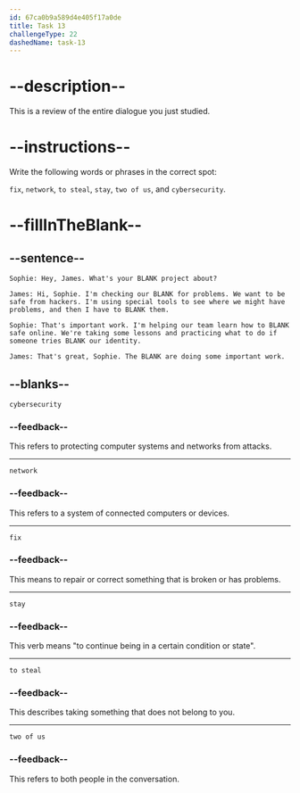 ```yaml
---
id: 67ca0b9a589d4e405f17a0de
title: Task 13
challengeType: 22
dashedName: task-13
---
```


<!-- REVIEW -->

# --description--

This is a review of the entire dialogue you just studied.

# --instructions--

Write the following words or phrases in the correct spot:

`fix`, `network`, `to steal`, `stay`, `two of us`, and `cybersecurity`.

# --fillInTheBlank--

## --sentence--

`Sophie: Hey, James. What's your BLANK project about?`

`James: Hi, Sophie. I'm checking our BLANK for problems. We want to be safe from hackers. I'm using special tools to see where we might have problems, and then I have to BLANK them.`

`Sophie: That's important work. I'm helping our team learn how to BLANK safe online. We're taking some lessons and practicing what to do if someone tries BLANK our identity.`

`James: That's great, Sophie. The BLANK are doing some important work.`

## --blanks--  

`cybersecurity`

### --feedback--  

This refers to protecting computer systems and networks from attacks.

---

`network`

### --feedback--

This refers to a system of connected computers or devices. 

---

`fix`

### --feedback--

This means to repair or correct something that is broken or has problems.

---

`stay`

### --feedback--  

This verb means "to continue being in a certain condition or state". 

---

`to steal`

### --feedback--  

This describes taking something that does not belong to you.

---

`two of us`  

### --feedback-- 

This refers to both people in the conversation.
